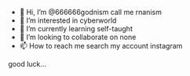 - 👋 Hi, I’m @666666godnism call me rnanism
- 👀 I’m interested in cyberworld
- 🌱 I’m currently learning self-taught
- 💞️ I’m looking to collaborate on none
- 📫 How to reach me search my account instagram

<!---
666666godnism/666666godnism is a ✨ special ✨ repository because its `README.md` (this file) appears on your GitHub profile.
You can click the Preview link to take a look at your changes.
--->
good luck...
